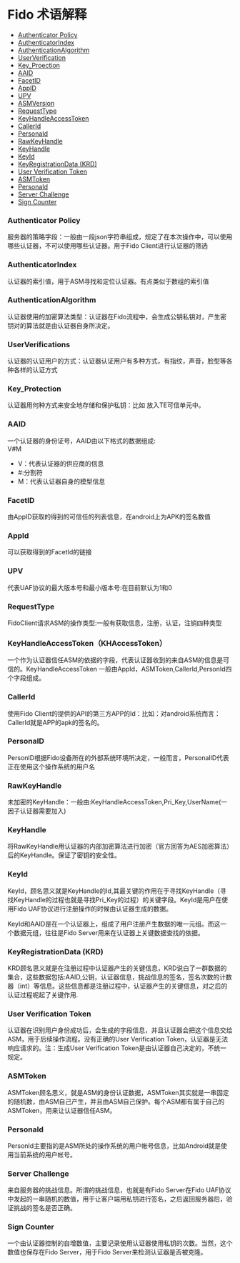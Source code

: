 #  Fido 术语解释

  
 * [Authenticator Policy](#1)
 * [AuthenticatorIndex](#2)
 * [AuthenticationAlgorithm](#3)
 * [UserVerification](#4)
 * [Key_Proection](#5)
 * [AAID](#6)
 * [FacetID](#7)
 * [AppID](#8)
 * [UPV](#9)
 * [ASMVersion](#10)
 * [RequestType](#11)
 * [KeyHandleAccessToken](#12)
 * [CallerId](#13)
 * [PersonaId](#14)
 * [RawKeyHandle](#15)
 * [KeyHandle](#16)
 * [KeyId](#17)
 * [KeyRegistrationData (KRD)](#18)
 * [User Verification Token](#19)
 * [ASMToken](#20)
 * [PersonaId](#21)
 * [Server Challenge](#22)
 * [Sign Counter](#23)


  <h3 id="1">Authenticator Policy</h3>
   服务器的策略字段：一般由一段json字符串组成，规定了在本次操作中，可以使用哪些认证器，不可以使用哪些认证器。用于Fido Client进行认证器的筛选
   
  <h3 id="2">AuthenticatorIndex</h3>
  认证器的索引值，用于ASM寻找和定位认证器。有点类似于数组的索引值

  <h3 id="3">AuthenticationAlgorithm</h3> 认证器使用的加密算法类型：认证器在Fido流程中，会生成公钥私钥对，产生密钥对的算法就是由认证器自身所决定。
  
  <h3 id="4" >UserVerifications</h3>认证器的认证用户的方式：认证器认证用户有多种方式，有指纹，声音，脸型等各种各样的认证方式
 
  <h3 id="5">Key_Protection</h3>认证器用何种方式来安全地存储和保护私钥：比如 放入TE可信单元中。
 
  <h3 id="6">AAID</h3>一个认证器的身份证号，AAID由以下格式的数据组成:</br>V#M
   
   * V：代表认证器的供应商的信息
   * #:分割符  
   * M：代表认证器自身的模型信息
   
  <h3 id="7">FacetID</h3>由AppID获取的得到的可信任的列表信息，在android上为APK的签名数值

  <h3 id="8">AppId</h3>可以获取得到的FacetId的链接
 
  <h3 id="9">UPV</h3>代表UAF协议的最大版本号和最小版本号:在目前默认为1和0
  
  <h3 id="11">RequestType</h3>FidoClient请求ASM的操作类型:一般有获取信息，注册，认证，注销四种类型
  
     
  <h3 id="12">KeyHandleAccessToken（KHAccessToken）</h3>一个作为认证器信任ASM的依据的字段，代表认证器收到的来自ASM的信息是可信的。KeyHandleAccessToken 一般由AppId，ASMToken,CallerId,PersonId四个字段组成。
   
  <h3 id="13">CallerId</h3> 使用Fido Client的提供的API的第三方APP的Id：比如：对android系统而言：CallerId就是APP的apk的签名的。
  
  <h3 id="14">PersonaID</h3>PersonID根据Fido设备所在的外部系统环境所决定，一般而言，PersonalID代表正在使用这个操作系统的用户名

  <h3 id="15">RawKeyHandle</h3>未加密的KeyHandle：一般由:KeyHandleAccessToken,Pri_Key,UserName(一因子认证器需要加入)
  
  
  <h3 id="16">KeyHandle</h3>将RawKeyHandle用认证器的内部加密算法进行加密（官方回答为AES加密算法）后的KeyHandle。保证了密钥的安全性。

  <h3 id="17">KeyId</h3>KeyId，顾名思义就是KeyHandle的Id,其最关键的作用在于寻找KeyHandle（寻找KeyHandle的过程也就是寻找Pri_Key的过程）的关键字段。KeyId是用户在使用Fido UAF协议进行注册操作的时候由认证器生成的数据。  

  KeyId和AAID是在一个认证器上，组成了用户注册产生数据的唯一元组。而这一个数据元组，往往是Fido Server用来在认证器上关键数据查找的依据。

  <h3 id="18">KeyRegistrationData (KRD)</h3>KRD顾名思义就是在注册过程中认证器产生的关键信息，KRD说白了一群数据的集合，这些数据包括:AAID,公钥，认证器信息，挑战信息的签名，签名次数的计数器（int）等信息。这些信息都是注册过程中，认证器产生的关键信息，对之后的认证过程呢起了关键作用.

  <h3 id="19">User Verification Token</h3>认证器在识别用户身份成功后，会生成的字段信息，并且认证器会把这个信息交给ASM，用于后续操作流程。没有正确的User Verification Token，认证器是无法响应请求的。注：生成User Verification Token是由认证器自己决定的，不统一规定。


  <h3 id="20">ASMToken</h3>ASMToken顾名思义，就是ASM的身份认证数据，ASMToken其实就是一串固定的随机数，由ASM自己产生，并且由ASM自己保护。每个ASM都有属于自己的ASMToken，用来让认证器信任ASM。

  <h3 id="21">PersonaId</h3>PersonId主要指的是ASM所处的操作系统的用户帐号信息，比如Android就是使用当前系统的用户帐号。

  <h3 id="22">Server Challenge</h3>来自服务器的挑战信息。所谓的挑战信息，也就是有Fido Server在Fido UAF协议中发起的一串随机的数值，用于让客户端用私钥进行签名，之后返回服务器后，验证挑战的签名是否正确。

  <h3 id="23">Sign Counter</h3> 一个由认证器控制的自增数值，主要记录使用认证器使用私钥的次数。当然，这个数值也保存在Fido Server，用于Fido Server来检测认证器是否被克隆。